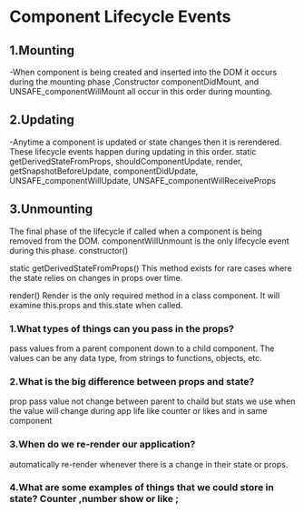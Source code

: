 # Component Lifecycle Events

## 1.Mounting 
 -When component is being created and inserted into the DOM it occurs during the mounting phase ,Constructor componentDidMount, and UNSAFE_componentWillMount all occur in this order during mounting.
 
 ## 2.Updating
-Anytime a component is updated or state changes then it is rerendered. These lifecycle events happen during updating in this order.
static getDerivedStateFromProps, shouldComponentUpdate, render,
getSnapshotBeforeUpdate, componentDidUpdate, UNSAFE_componentWillUpdate, UNSAFE_componentWillReceiveProps

## 3.Unmounting

The final phase of the lifecycle if called when a component is being removed from the DOM. componentWillUnmount is the only lifecycle event during this phase.
constructor()

static getDerivedStateFromProps()
This method exists for rare cases where the state relies on changes in props over time.

render()
Render is the only required method in a class component. It will examine this.props and this.state when called.

### 1.What types of things can you pass in the props?
 pass values from a parent component down to a child component. The values can be any data type, from strings to functions, objects, etc.
### 2.What is the big difference between props and state?
prop pass value not change between parent to chaild but stats we use when the value will change during app life like counter or likes  and in same component 
### 3.When do we re-render our application?
 automatically re-render whenever there is a change in their state or props. 
### 4.What are some examples of things that we could store in state? Counter ,number show or like ;
